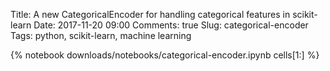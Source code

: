 Title: A new CategoricalEncoder for handling categorical features in scikit-learn
Date: 2017-11-20 09:00
Comments: true
Slug: categorical-encoder
Tags: python, scikit-learn, machine learning

{% notebook downloads/notebooks/categorical-encoder.ipynb cells[1:] %}
